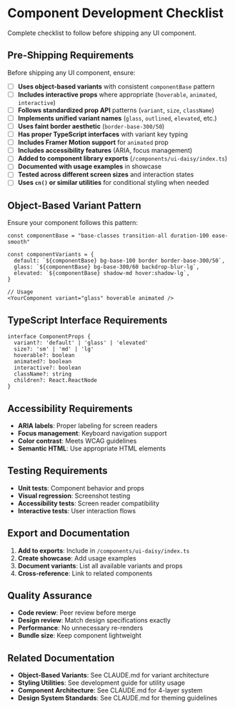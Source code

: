 # Component Development Checklist

Complete checklist to follow before shipping any UI component.

## Pre-Shipping Requirements

Before shipping any UI component, ensure:

- [ ] **Uses object-based variants** with consistent `componentBase` pattern
- [ ] **Includes interactive props** where appropriate (`hoverable`, `animated`, `interactive`)
- [ ] **Follows standardized prop API** patterns (`variant`, `size`, `className`)
- [ ] **Implements unified variant names** (`glass`, `outlined`, `elevated`, etc.)
- [ ] **Uses faint border aesthetic** (`border-base-300/50`)
- [ ] **Has proper TypeScript interfaces** with variant key typing
- [ ] **Includes Framer Motion support** for `animated` prop
- [ ] **Includes accessibility features** (ARIA, focus management)
- [ ] **Added to component library exports** (`/components/ui-daisy/index.ts`)
- [ ] **Documented with usage examples** in showcase
- [ ] **Tested across different screen sizes** and interaction states
- [ ] **Uses `cn()` or similar utilities** for conditional styling when needed

## Object-Based Variant Pattern

Ensure your component follows this pattern:

```tsx
const componentBase = "base-classes transition-all duration-100 ease-smooth"

const componentVariants = {
  default: `${componentBase} bg-base-100 border border-base-300/50`,
  glass: `${componentBase} bg-base-300/60 backdrop-blur-lg`,
  elevated: `${componentBase} shadow-md hover:shadow-lg`,
}

// Usage
<YourComponent variant="glass" hoverable animated />
```

## TypeScript Interface Requirements

```tsx
interface ComponentProps {
  variant?: 'default' | 'glass' | 'elevated'
  size?: 'sm' | 'md' | 'lg'
  hoverable?: boolean
  animated?: boolean
  interactive?: boolean
  className?: string
  children?: React.ReactNode
}
```

## Accessibility Requirements

- **ARIA labels**: Proper labeling for screen readers
- **Focus management**: Keyboard navigation support
- **Color contrast**: Meets WCAG guidelines
- **Semantic HTML**: Use appropriate HTML elements

## Testing Requirements

- **Unit tests**: Component behavior and props
- **Visual regression**: Screenshot testing
- **Accessibility tests**: Screen reader compatibility
- **Interactive tests**: User interaction flows

## Export and Documentation

1. **Add to exports**: Include in `/components/ui-daisy/index.ts`
2. **Create showcase**: Add usage examples
3. **Document variants**: List all available variants and props
4. **Cross-reference**: Link to related components

## Quality Assurance

- **Code review**: Peer review before merge
- **Design review**: Match design specifications exactly
- **Performance**: No unnecessary re-renders
- **Bundle size**: Keep component lightweight

## Related Documentation

- **Object-Based Variants**: See CLAUDE.md for variant architecture
- **Styling Utilities**: See development guide for utility usage
- **Component Architecture**: See CLAUDE.md for 4-layer system
- **Design System Standards**: See CLAUDE.md for theming guidelines